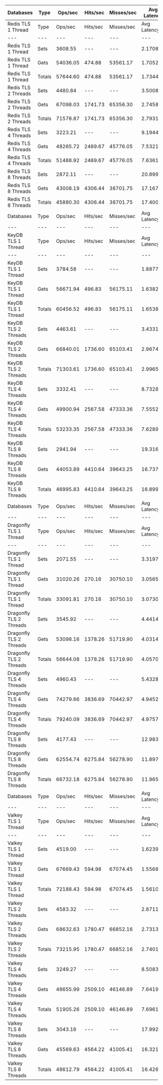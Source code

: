 | Databases | Type | Ops/sec | Hits/sec | Misses/sec | Avg Latency | p50 Latency | p99 Latency | p99.9 Latency | KB/sec |
| --- | --- | --- | --- | --- | --- | --- | --- | --- | --- |
| Redis TLS 1 Thread | Type | Ops/sec | Hits/sec | Misses/sec | Avg Latency | p50 Latency | p99 Latency | p99.9 Latency | KB/sec |
| --- | --- | --- | --- | --- | --- | --- | --- | --- | --- |
Redis TLS 1 Thread | Sets | 3608.55 | --- | --- | 2.17085 | 1.47100 | 3.59900 | 180.22300 | 1972.86 |
Redis TLS 1 Thread | Gets | 54036.05 | 474.88 | 53561.17 | 1.70527 | 1.47100 | 3.50300 | 3.91900 | 2341.23 |
Redis TLS 1 Thread | Totals | 57644.60 | 474.88 | 53561.17 | 1.73441 | 1.47100 | 3.50300 | 3.95100 | 4314.09 |
Redis TLS 2 Threads | Sets | 4480.84 | --- | --- | 3.50086 | 2.60700 | 4.63900 | 282.62300 | 2449.76 |
Redis TLS 2 Threads | Gets | 67098.03 | 1741.73 | 65356.30 | 2.74587 | 2.60700 | 4.54300 | 5.56700 | 3486.59 |
Redis TLS 2 Threads | Totals | 71578.87 | 1741.73 | 65356.30 | 2.79313 | 2.60700 | 4.57500 | 5.69500 | 5936.35 |
Redis TLS 4 Threads | Sets | 3223.21 | --- | --- | 9.19447 | 7.39100 | 14.46300 | 692.22300 | 1762.19 |
Redis TLS 4 Threads | Gets | 48265.72 | 2489.67 | 45776.05 | 7.53212 | 7.39100 | 11.07100 | 15.93500 | 3130.04 |
Redis TLS 4 Threads | Totals | 51488.92 | 2489.67 | 45776.05 | 7.63619 | 7.39100 | 13.50300 | 16.06300 | 4892.23 |
Redis TLS 8 Threads | Sets | 2872.11 | --- | --- | 20.89986 | 17.27900 | 23.29500 | 1384.44700 | 1570.24 |
Redis TLS 8 Threads | Gets | 43008.19 | 4306.44 | 38701.75 | 17.16719 | 17.27900 | 20.09500 | 35.83900 | 3839.19 |
Redis TLS 8 Threads | Totals | 45880.30 | 4306.44 | 38701.75 | 17.40085 | 17.27900 | 20.09500 | 36.09500 | 5409.43 |
| Databases | Type | Ops/sec | Hits/sec | Misses/sec | Avg Latency | p50 Latency | p99 Latency | p99.9 Latency | KB/sec |
| --- | --- | --- | --- | --- | --- | --- | --- | --- | --- |
| KeyDB TLS 1 Thread | Type | Ops/sec | Hits/sec | Misses/sec | Avg Latency | p50 Latency | p99 Latency | p99.9 Latency | KB/sec |
| --- | --- | --- | --- | --- | --- | --- | --- | --- | --- |
KeyDB TLS 1 Thread | Sets | 3784.58 | --- | --- | 1.88772 | 1.76700 | 2.78300 | 108.54300 | 2069.10 |
KeyDB TLS 1 Thread | Gets | 56671.94 | 496.83 | 56175.11 | 1.63822 | 1.75900 | 2.70300 | 3.24700 | 2454.83 |
KeyDB TLS 1 Thread | Totals | 60456.52 | 496.83 | 56175.11 | 1.65384 | 1.75900 | 2.70300 | 3.26300 | 4523.92 |
KeyDB TLS 2 Threads | Sets | 4463.61 | --- | --- | 3.43318 | 2.54300 | 5.37500 | 191.48700 | 2440.34 |
KeyDB TLS 2 Threads | Gets | 66840.01 | 1736.60 | 65103.41 | 2.96743 | 2.54300 | 5.31100 | 5.79100 | 3473.97 |
KeyDB TLS 2 Threads | Totals | 71303.61 | 1736.60 | 65103.41 | 2.99659 | 2.54300 | 5.31100 | 5.91900 | 5914.31 |
KeyDB TLS 4 Threads | Sets | 3332.41 | --- | --- | 8.73283 | 7.39100 | 15.16700 | 481.27900 | 1821.90 |
KeyDB TLS 4 Threads | Gets | 49900.94 | 2567.58 | 47333.36 | 7.55520 | 7.35900 | 14.91100 | 16.51100 | 3232.84 |
KeyDB TLS 4 Threads | Totals | 53233.35 | 2567.58 | 47333.36 | 7.62892 | 7.35900 | 14.91100 | 16.63900 | 5054.74 |
KeyDB TLS 8 Threads | Sets | 2941.94 | --- | --- | 19.31678 | 16.76700 | 31.99900 | 1019.90300 | 1608.42 |
KeyDB TLS 8 Threads | Gets | 44053.89 | 4410.64 | 39643.25 | 16.73782 | 16.63900 | 29.82300 | 35.32700 | 3932.28 |
KeyDB TLS 8 Threads | Totals | 46995.83 | 4410.64 | 39643.25 | 16.89927 | 16.63900 | 29.95100 | 35.58300 | 5540.70 |
| Databases | Type | Ops/sec | Hits/sec | Misses/sec | Avg Latency | p50 Latency | p99 Latency | p99.9 Latency | KB/sec |
| --- | --- | --- | --- | --- | --- | --- | --- | --- | --- |
| Dragonfly TLS 1 Thread | Type | Ops/sec | Hits/sec | Misses/sec | Avg Latency | p50 Latency | p99 Latency | p99.9 Latency | KB/sec |
| --- | --- | --- | --- | --- | --- | --- | --- | --- | --- |
Dragonfly TLS 1 Thread | Sets | 2071.55 | --- | --- | 3.31972 | 3.00700 | 6.81500 | 110.07900 | 1132.55 |
Dragonfly TLS 1 Thread | Gets | 31020.26 | 270.16 | 30750.10 | 3.05658 | 3.00700 | 6.71900 | 7.26300 | 1342.79 |
Dragonfly TLS 1 Thread | Totals | 33091.81 | 270.16 | 30750.10 | 3.07306 | 3.00700 | 6.71900 | 7.29500 | 2475.34 |
Dragonfly TLS 2 Threads | Sets | 3545.92 | --- | --- | 4.44141 | 3.96700 | 9.15100 | 152.57500 | 1938.63 |
Dragonfly TLS 2 Threads | Gets | 53098.16 | 1378.26 | 51719.90 | 4.03142 | 3.95100 | 8.95900 | 10.68700 | 2759.09 |
Dragonfly TLS 2 Threads | Totals | 56644.08 | 1378.26 | 51719.90 | 4.05708 | 3.95100 | 8.95900 | 10.87900 | 4697.72 |
Dragonfly TLS 4 Threads | Sets | 4960.43 | --- | --- | 5.43287 | 5.05500 | 11.45500 | 193.53500 | 2711.97 |
Dragonfly TLS 4 Threads | Gets | 74279.66 | 3836.69 | 70442.97 | 4.94521 | 5.05500 | 11.07100 | 13.69500 | 4819.64 |
Dragonfly TLS 4 Threads | Totals | 79240.09 | 3836.69 | 70442.97 | 4.97574 | 5.05500 | 11.07100 | 14.01500 | 7531.61 |
Dragonfly TLS 8 Threads | Sets | 4177.43 | --- | --- | 12.98342 | 11.64700 | 31.10300 | 460.79900 | 2283.89 |
Dragonfly TLS 8 Threads | Gets | 62554.74 | 6275.84 | 56278.90 | 11.89736 | 11.64700 | 29.31100 | 46.33500 | 5590.17 |
Dragonfly TLS 8 Threads | Totals | 66732.18 | 6275.84 | 56278.90 | 11.96535 | 11.64700 | 29.31100 | 48.63900 | 7874.06 |
| Databases | Type | Ops/sec | Hits/sec | Misses/sec | Avg Latency | p50 Latency | p99 Latency | p99.9 Latency | KB/sec |
| --- | --- | --- | --- | --- | --- | --- | --- | --- | --- |
| Valkey TLS 1 Thread | Type | Ops/sec | Hits/sec | Misses/sec | Avg Latency | p50 Latency | p99 Latency | p99.9 Latency | KB/sec |
| --- | --- | --- | --- | --- | --- | --- | --- | --- | --- |
Valkey TLS 1 Thread | Sets | 4519.00 | --- | --- | 1.62391 | 1.46300 | 2.84700 | 31.61500 | 2470.62 |
Valkey TLS 1 Thread | Gets | 67669.43 | 594.98 | 67074.45 | 1.55688 | 1.46300 | 2.57500 | 3.75900 | 2932.07 |
Valkey TLS 1 Thread | Totals | 72188.43 | 594.98 | 67074.45 | 1.56108 | 1.46300 | 2.57500 | 3.80700 | 5402.69 |
Valkey TLS 2 Threads | Sets | 4583.32 | --- | --- | 2.87118 | 2.60700 | 4.60700 | 72.70300 | 2505.79 |
Valkey TLS 2 Threads | Gets | 68632.63 | 1780.47 | 66852.16 | 2.73139 | 2.59100 | 4.51100 | 5.40700 | 3565.78 |
Valkey TLS 2 Threads | Totals | 73215.95 | 1780.47 | 66852.16 | 2.74014 | 2.59100 | 4.54300 | 5.50300 | 6071.57 |
Valkey TLS 4 Threads | Sets | 3249.27 | --- | --- | 8.50830 | 7.55100 | 14.71900 | 356.35100 | 1776.44 |
Valkey TLS 4 Threads | Gets | 48655.99 | 2509.10 | 46146.89 | 7.64194 | 7.55100 | 13.82300 | 15.99900 | 3155.00 |
Valkey TLS 4 Threads | Totals | 51905.26 | 2509.10 | 46146.89 | 7.69618 | 7.55100 | 13.95100 | 16.12700 | 4931.44 |
Valkey TLS 8 Threads | Sets | 3043.16 | --- | --- | 17.99220 | 16.19100 | 22.01500 | 708.60700 | 1663.76 |
Valkey TLS 8 Threads | Gets | 45569.63 | 4564.22 | 41005.41 | 16.32177 | 16.06300 | 19.71100 | 34.81500 | 4068.49 |
Valkey TLS 8 Threads | Totals | 48612.79 | 4564.22 | 41005.41 | 16.42634 | 16.06300 | 19.83900 | 35.07100 | 5732.25 |
